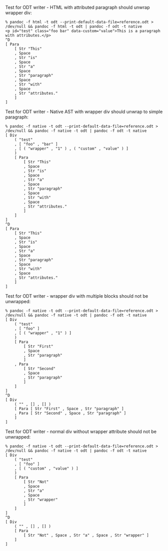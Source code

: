 Test for ODT writer - HTML with attributed paragraph should unwrap wrapper div:

```
% pandoc -f html -t odt --print-default-data-file=reference.odt > /dev/null && pandoc -f html -t odt | pandoc -f odt -t native
<p id="test" class="foo bar" data-custom="value">This is a paragraph with attributes.</p>
^D
[ Para
    [ Str "This"
    , Space
    , Str "is"
    , Space
    , Str "a"
    , Space
    , Str "paragraph"
    , Space
    , Str "with"
    , Space
    , Str "attributes."
    ]
]
```

Test for ODT writer - Native AST with wrapper div should unwrap to simple paragraph:

```
% pandoc -f native -t odt --print-default-data-file=reference.odt > /dev/null && pandoc -f native -t odt | pandoc -f odt -t native
[ Div
    ( "test"
    , [ "foo" , "bar" ]
    , [ ( "wrapper" , "1" ) , ( "custom" , "value" ) ]
    )
    [ Para
        [ Str "This"
        , Space
        , Str "is"
        , Space
        , Str "a"
        , Space
        , Str "paragraph"
        , Space
        , Str "with"
        , Space
        , Str "attributes."
        ]
    ]
]
^D
[ Para
    [ Str "This"
    , Space
    , Str "is"
    , Space
    , Str "a"
    , Space
    , Str "paragraph"
    , Space
    , Str "with"
    , Space
    , Str "attributes."
    ]
]
```

Test for ODT writer - wrapper div with multiple blocks should not be unwrapped:

```
% pandoc -f native -t odt --print-default-data-file=reference.odt > /dev/null && pandoc -f native -t odt | pandoc -f odt -t native
[ Div
    ( "test"
    , [ "foo" ]
    , [ ( "wrapper" , "1" ) ]
    )
    [ Para
        [ Str "First"
        , Space
        , Str "paragraph"
        ]
    , Para
        [ Str "Second"
        , Space
        , Str "paragraph"
        ]
    ]
]
^D
[ Div
    ( "" , [] , [] )
    [ Para [ Str "First" , Space , Str "paragraph" ]
    , Para [ Str "Second" , Space , Str "paragraph" ]
    ]
]
```

Test for ODT writer - normal div without wrapper attribute should not be unwrapped:

```
% pandoc -f native -t odt --print-default-data-file=reference.odt > /dev/null && pandoc -f native -t odt | pandoc -f odt -t native
[ Div
    ( "test"
    , [ "foo" ]
    , [ ( "custom" , "value" ) ]
    )
    [ Para
        [ Str "Not"
        , Space
        , Str "a"
        , Space
        , Str "wrapper"
        ]
    ]
]
^D
[ Div
    ( "" , [] , [] )
    [ Para
        [ Str "Not" , Space , Str "a" , Space , Str "wrapper" ]
    ]
]
